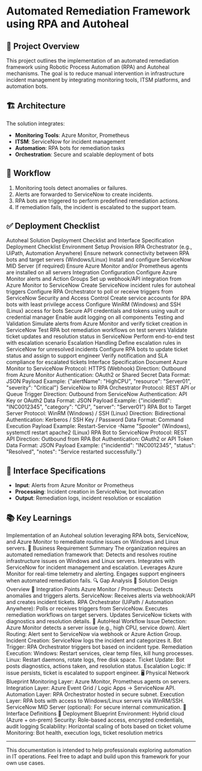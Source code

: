 # Automated Remediation Framework using RPA and Autoheal

## 📌 Project Overview
This project outlines the implementation of an automated remediation framework using Robotic Process Automation (RPA) and Autoheal mechanisms. The goal is to reduce manual intervention in infrastructure incident management by integrating monitoring tools, ITSM platforms, and automation bots.

## 🏗️ Architecture
The solution integrates:
- **Monitoring Tools**: Azure Monitor, Prometheus
- **ITSM**: ServiceNow for incident management
- **Automation**: RPA bots for remediation tasks
- **Orchestration**: Secure and scalable deployment of bots

## 🔄 Workflow
1. Monitoring tools detect anomalies or failures.
2. Alerts are forwarded to ServiceNow to create incidents.
3. RPA bots are triggered to perform predefined remediation actions.
4. If remediation fails, the incident is escalated to the support team.

## ✅ Deployment Checklist
Autoheal Solution Deployment Checklist and Interface Specification
Deployment Checklist
Environment Setup
 Provision RPA Orchestrator (e.g., UiPath, Automation Anywhere)
 Ensure network connectivity between RPA bots and target servers (Windows/Linux)
 Install and configure ServiceNow MID Server (if required)
 Ensure Azure Monitor and/or Prometheus agents are installed on all servers
Integration Configuration
 Configure Azure Monitor alerts and Action Groups
 Set up webhook/API integration from Azure Monitor to ServiceNow
 Create ServiceNow incident rules for autoheal triggers
 Configure RPA Orchestrator to poll or receive triggers from ServiceNow
Security and Access Control
 Create service accounts for RPA bots with least privilege access
 Configure WinRM (Windows) and SSH (Linux) access for bots
 Secure API credentials and tokens using vault or credential manager
 Enable audit logging on all components
Testing and Validation
 Simulate alerts from Azure Monitor and verify ticket creation in ServiceNow
 Test RPA bot remediation workflows on test servers
 Validate ticket updates and resolution status in ServiceNow
 Perform end-to-end test with escalation scenario
Escalation Handling
 Define escalation rules in ServiceNow for unresolved incidents
 Configure RPA bots to update ticket status and assign to support engineer
 Verify notification and SLA compliance for escalated tickets
Interface Specification Document
Azure Monitor to ServiceNow
Protocol: HTTPS (Webhook)
Direction: Outbound from Azure Monitor
Authentication: OAuth2 or Shared Secret
Data Format: JSON
Payload Example: {"alertName": "HighCPU", "resource": "Server01", "severity": "Critical"}
ServiceNow to RPA Orchestrator
Protocol: REST API or Queue Trigger
Direction: Outbound from ServiceNow
Authentication: API Key or OAuth2
Data Format: JSON
Payload Example: {"incidentId": "INC0012345", "category": "CPU", "server": "Server01"}
RPA Bot to Target Server
Protocol: WinRM (Windows) / SSH (Linux)
Direction: Bidirectional
Authentication: Kerberos / SSH Key / Password
Data Format: Command Execution
Payload Example: Restart-Service -Name "Spooler" (Windows), systemctl restart apache2 (Linux)
RPA Bot to ServiceNow
Protocol: REST API
Direction: Outbound from RPA Bot
Authentication: OAuth2 or API Token
Data Format: JSON
Payload Example: {"incidentId": "INC0012345", "status": "Resolved", "notes": "Service restarted successfully."}

## 🔌 Interface Specifications
- **Input**: Alerts from Azure Monitor or Prometheus
- **Processing**: Incident creation in ServiceNow, bot invocation
- **Output**: Remediation logs, incident resolution or escalation

## 📚 Key Learnings
Implementation of an Autoheal solution leveraging RPA bots, ServiceNow, and Azure Monitor to remediate routine issues on Windows and Linux servers.
🧭 Business Requirement Summary
The organization requires an automated remediation framework that:
Detects and resolves routine infrastructure issues on Windows and Linux servers.
Integrates with ServiceNow for incident management and escalation.
Leverages Azure Monitor for real-time telemetry and alerting.
Engages support engineers when automated remediation fails.
🔍 Gap Analysis
🧩 Solution Design Overview
🔗 Integration Points
Azure Monitor / Prometheus: Detects anomalies and triggers alerts.
ServiceNow: Receives alerts via webhook/API and creates incident tickets.
RPA Orchestrator (UiPath / Automation Anywhere):
Polls or receives triggers from ServiceNow.
Executes remediation workflows on target servers.
Updates ServiceNow tickets with diagnostics and resolution details.
🔄 AutoHeal Workflow
Issue Detection: Azure Monitor detects a server issue (e.g., high CPU, service down).
Alert Routing: Alert sent to ServiceNow via webhook or Azure Action Group.
Incident Creation: ServiceNow logs the incident and categorizes it.
Bot Trigger: RPA Orchestrator triggers bot based on incident type.
Remediation Execution:
Windows: Restart services, clear temp files, kill hung processes.
Linux: Restart daemons, rotate logs, free disk space.
Ticket Update: Bot posts diagnostics, actions taken, and resolution status.
Escalation Logic: If issue persists, ticket is escalated to support engineer.
🖥️ Physical Network Blueprint
Monitoring Layer: Azure Monitor, Prometheus agents on servers.
Integration Layer: Azure Event Grid / Logic Apps → ServiceNow API.
Automation Layer: RPA Orchestrator hosted in secure subnet.
Execution Layer: RPA bots with access to Windows/Linux servers via WinRM/SSH.
ServiceNow MID Server (optional): For secure internal communication.
🔌 Interface Definitions
🚀 Deployment Blueprint
Environment: Hybrid cloud (Azure + on-prem)
Security: Role-based access, encrypted credentials, audit logging
Scalability: Horizontal scaling of bots based on ticket volume
Monitoring: Bot health, execution logs, ticket resolution metrics

---

This documentation is intended to help professionals exploring automation in IT operations. Feel free to adapt and build upon this framework for your own use cases.
